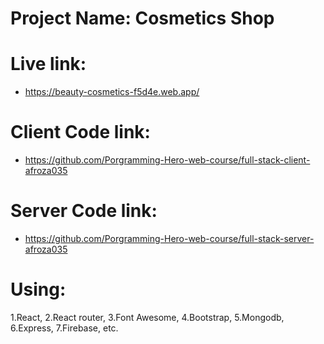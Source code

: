 # Project Name: Cosmetics Shop
# Live link: 
* https://beauty-cosmetics-f5d4e.web.app/
# Client Code link: 
* https://github.com/Porgramming-Hero-web-course/full-stack-client-afroza035
# Server Code link: 
* https://github.com/Porgramming-Hero-web-course/full-stack-server-afroza035
# Using: 
1.React,
2.React router, 
3.Font Awesome, 
4.Bootstrap, 
5.Mongodb, 
6.Express, 
7.Firebase, etc.
